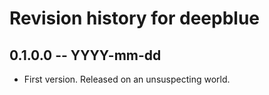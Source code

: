 # Revision history for deepblue

## 0.1.0.0  -- YYYY-mm-dd

* First version. Released on an unsuspecting world.
